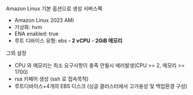 
Amazon Linux 기본 옵션으로 생성
  서버스펙
  - Amazon Linux 2023 AMI
  - 가상화: hvm
  - ENA enabled: true
  - 루트 디바이스 유형: ebs
  **- 2 vCPU**
  **- 2GiB 메모리**

  그외 설정
  - CPU 와 메모리는 최소 요구사항이 충족 안될시 에러발생(CPU >= 2, 메모리 >= 1700)
  - rsa 키페어 생성 (ssh 로 접속목적)
  - 루트디바이스+4개의 EBS 디스크 (싱글 클러스터에서 고가용성 및 백업환경 구성)
